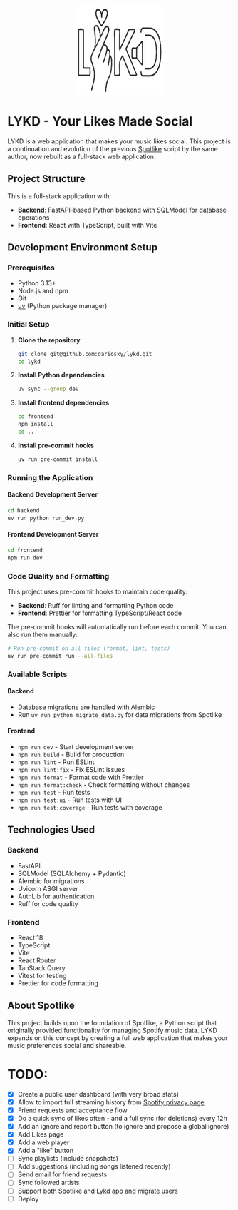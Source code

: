 <div align="center">
  <img src="frontend/public/lykd.svg" alt="LYKD Logo" width="200" height="200">
</div>

# LYKD - Your Likes Made Social

LYKD is a web application that makes your music likes social.
This project is a continuation and evolution of the previous [Spotlike](https://github.com/dariosky/spotlike) script by the same author, now rebuilt as a full-stack web application.

## Project Structure

This is a full-stack application with:
- **Backend**: FastAPI-based Python backend with SQLModel for database operations
- **Frontend**: React with TypeScript, built with Vite

## Development Environment Setup

### Prerequisites

- Python 3.13+
- Node.js and npm
- Git
- [uv](https://docs.astral.sh/uv/) (Python package manager)

### Initial Setup

1. **Clone the repository**
   ```bash
   git clone git@github.com:dariosky/lykd.git
   cd lykd
   ```

2. **Install Python dependencies**
   ```bash
   uv sync --group dev
   ```

3. **Install frontend dependencies**
   ```bash
   cd frontend
   npm install
   cd ..
   ```

4. **Install pre-commit hooks**
   ```bash
   uv run pre-commit install
   ```

### Running the Application

#### Backend Development Server
```bash
cd backend
uv run python run_dev.py
```

#### Frontend Development Server
```bash
cd frontend
npm run dev
```

### Code Quality and Formatting

This project uses pre-commit hooks to maintain code quality:

- **Backend**: Ruff for linting and formatting Python code
- **Frontend**: Prettier for formatting TypeScript/React code

The pre-commit hooks will automatically run before each commit. You can also run them manually:

```bash
# Run pre-commit on all files (format, lint, tests)
uv run pre-commit run --all-files
```

### Available Scripts

#### Backend
- Database migrations are handled with Alembic
- Run `uv run python migrate_data.py` for data migrations from Spotlike

#### Frontend
- `npm run dev` - Start development server
- `npm run build` - Build for production
- `npm run lint` - Run ESLint
- `npm run lint:fix` - Fix ESLint issues
- `npm run format` - Format code with Prettier
- `npm run format:check` - Check formatting without changes
- `npm run test` - Run tests
- `npm run test:ui` - Run tests with UI
- `npm run test:coverage` - Run tests with coverage

## Technologies Used

### Backend
- FastAPI
- SQLModel (SQLAlchemy + Pydantic)
- Alembic for migrations
- Uvicorn ASGI server
- AuthLib for authentication
- Ruff for code quality

### Frontend
- React 18
- TypeScript
- Vite
- React Router
- TanStack Query
- Vitest for testing
- Prettier for code formatting

## About Spotlike

This project builds upon the foundation of Spotlike, a Python script that originally provided functionality for managing Spotify music data.
LYKD expands on this concept by creating a full web application that makes your music preferences social and shareable.

# TODO:
- [x] Create a public user dashboard (with very broad stats)
- [x] Allow to import full streaming history from [Spotify privacy page](https://www.spotify.com/ca-en/account/privacy/)
- [x] Friend requests and acceptance flow
- [x] Do a quick sync of likes often - and a full sync (for deletions) every 12h
- [x] Add an ignore and report button (to ignore and propose a global ignore)
- [x] Add Likes page
- [x] Add a web player
- [x] Add a "like" button
- [ ] Sync playlists (include snapshots)
- [ ] Add suggestions (including songs listened recently)
- [ ] Send email for friend requests
- [ ] Sync followed artists
- [ ] Support both Spotlike and Lykd app and migrate users
- [ ] Deploy
